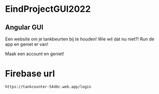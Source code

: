 # EindProjectGUI2022
## Angular GUI

Een website om je tankbeurten bij te houden! 
Wie wil dat nu niet?! 
Run de app en geniet er van!

Maak een account en geniet!

# Firebase url 

 `https://tankcounter-54d6c.web.app/login`

